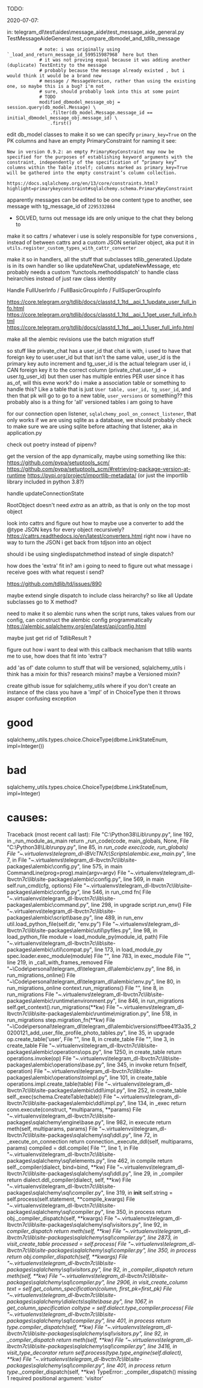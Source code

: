 

TODO:

2020-07-07:

in: telegram_dl\test\aides\message_aide\test_message_aide_general.py
TestMessageAideGeneral.test_compare_dbmodel_and_tdlib_message
```
            # note: i was originally using `_load_and_return_message_id_599515987968` here but then
            # it was not proving equal because it was adding another (duplicate) TextEntity to the message
            # probably because the message already existed , but i would think it would be a brand new
            # message / MessageVersion, rather than using the existing one, so maybe this is a bug? i'm not
            # sure, should probably look into this at some point
            # TODO
            modified_dbmodel_message_obj = session.query(db_model.Message) \
                .filter(db_model.Message.message_id == initial_dbmodel_message_obj.message_id) \
                .first()

```

edit db_model classes to make it so we can specify `primary_key=True` on the PK columns and have an empty
PrimaryConstraint for naming it
see:
```plaintext
New in version 0.9.2: an empty PrimaryKeyConstraint may now be specified for the purposes of establishing keyword arguments with the constraint, independently of the specification of “primary key” columns within the Table itself; columns marked as primary_key=True will be gathered into the empty constraint’s column collection.

https://docs.sqlalchemy.org/en/13/core/constraints.html?highlight=primarykeyconstraint#sqlalchemy.schema.PrimaryKeyConstraint
```

apparently messages can be edited to be one content type to another, see message with tg_message_id of `2295332864`
* SOLVED, turns out message ids are only unique to the chat they belong to

make it so cattrs / whatever i use is solely responsible for type conversions , instead of between cattrs and a custom
JSON serializer object, aka put it in `utils.register_custom_types_with_cattr_converter`

make it so in handlers, all the stuff that subclasses tdlib_generated.Update is in its own handler
so like updateNewChat, updateNewMessage, etc
probably needs a custom 'functools.methoddispatch' to handle class heirarchies instead of just
raw class identity

Handle FullUserInfo / FullBasicGroupInfo / FullSuperGroupInfo

https://core.telegram.org/tdlib/docs/classtd_1_1td__api_1_1update_user_full_info.html
https://core.telegram.org/tdlib/docs/classtd_1_1td__api_1_1get_user_full_info.html
https://core.telegram.org/tdlib/docs/classtd_1_1td__api_1_1user_full_info.html


make all the alembic revisions use the batch migration stuff

so stuff like private_chat has a user_id that chat is with, i used to have that foreign key to
user.user_id but that isn't the same value, user_id is the primary key auto increment and tg_user_id is the actual telegram user id, i CAN foreign key it to the correct column (private_chat.user_id -> user.tg_user_id) but then user has multiple entries PER user since it has as_of, will this evne work? do i make a association table or something to handle this? Like a table that is just `User table, user_id, tg_user_id`, and then that pk will go to go to a new table, `user_versions` or something?? this probably also is a thing for 'all' versioned tables i am going to have

for our connection open listener, `sqlalchemy_pool_on_connect_listener`, that only works if we are using sqlite
as a database, we should probably check to make sure we are using sqlite before attaching that listener, aka in
application.py

check out poetry instead of pipenv?

get the version of the app dynamically, maybe using something like this:
https://github.com/pypa/setuptools_scm/
https://github.com/pypa/setuptools_scm/#retrieving-package-version-at-runtime
https://pypi.org/project/importlib-metadata/ (or just the importlib library included in python 3.8?)

handle updateConnectionState

RootObject doesn't need _extra_ as an attrib, as that is only on the top most object

look into cattrs and figure out how to maybe use a converter to add the @type JSON keys for every object recursively? https://cattrs.readthedocs.io/en/latest/converters.html right now i have no way to turn the JSON i get back from tdjson into an object



should i be using singledispatchmethod instead of single dispatch?


how does the 'extra' fit in? am i going to need to figure out what message i receive goes with what request i send?


https://github.com/tdlib/td/issues/890


maybe extend single dispatch to include class heirarchy? so like all Update subclasses go to X method?



need to make it so alembic runs when the script runs, takes values from our config, can construct the alembic config programmatically
    https://alembic.sqlalchemy.org/en/latest/api/config.html



maybe just get rid of TdlibResult ?


figure out how i want to deal with this callback mechanism that tdlib wants me to use, how does that fit into 'extra'?

add 'as of' date column to stuff that will be versioned, sqlalchemy_utils i think has a mixin for this? research mixins? maybe a Versioned mixin?



create github issue for sqlalchemy_utils where if you don't create an instance of the class you have a 'impl' of in ChoiceType
then it throws asuper confusing exception

# good
sqlalchemy_utils.types.choice.ChoiceType(dbme.LinkStateEnum, impl=Integer())

# bad
sqlalchemy_utils.types.choice.ChoiceType(dbme.LinkStateEnum, impl=Integer)

# causes:
Traceback (most recent call last):
  File "C:\Python38\Lib\runpy.py", line 192, in _run_module_as_main
    return _run_code(code, main_globals, None,
  File "C:\Python38\Lib\runpy.py", line 85, in _run_code
    exec(code, run_globals)
  File "~\.virtualenvs\telegram_dl-lBVcTN7c\Scripts\alembic.exe\__main__.py", line 7, in <module>
  File "~\.virtualenvs\telegram_dl-lbvctn7c\lib\site-packages\alembic\config.py", line 575, in main
    CommandLine(prog=prog).main(argv=argv)
  File "~\.virtualenvs\telegram_dl-lbvctn7c\lib\site-packages\alembic\config.py", line 569, in main
    self.run_cmd(cfg, options)
  File "~\.virtualenvs\telegram_dl-lbvctn7c\lib\site-packages\alembic\config.py", line 546, in run_cmd
    fn(
  File "~\.virtualenvs\telegram_dl-lbvctn7c\lib\site-packages\alembic\command.py", line 298, in upgrade
    script.run_env()
  File "~\.virtualenvs\telegram_dl-lbvctn7c\lib\site-packages\alembic\script\base.py", line 489, in run_env
    util.load_python_file(self.dir, "env.py")
  File "~\.virtualenvs\telegram_dl-lbvctn7c\lib\site-packages\alembic\util\pyfiles.py", line 98, in load_python_file
    module = load_module_py(module_id, path)
  File "~\.virtualenvs\telegram_dl-lbvctn7c\lib\site-packages\alembic\util\compat.py", line 173, in load_module_py
    spec.loader.exec_module(module)
  File "<frozen importlib._bootstrap_external>", line 783, in exec_module
  File "<frozen importlib._bootstrap>", line 219, in _call_with_frames_removed
  File "~\Code\personal\telegram_dl\telegram_dl\alembic\env.py", line 86, in <module>
    run_migrations_online()
  File "~\Code\personal\telegram_dl\telegram_dl\alembic\env.py", line 80, in run_migrations_online
    context.run_migrations()
  File "<string>", line 8, in run_migrations
  File "~\.virtualenvs\telegram_dl-lbvctn7c\lib\site-packages\alembic\runtime\environment.py", line 846, in run_migrations
    self.get_context().run_migrations(**kw)
  File "~\.virtualenvs\telegram_dl-lbvctn7c\lib\site-packages\alembic\runtime\migration.py", line 518, in run_migrations
    step.migration_fn(**kw)
  File "~\Code\personal\telegram_dl\telegram_dl\alembic\versions\ffbee41f3a35_20200121_add_user_file_profile_photo_tables.py", line 35, in upgrade
    op.create_table('user',
  File "<string>", line 8, in create_table
  File "<string>", line 3, in create_table
  File "~\.virtualenvs\telegram_dl-lbvctn7c\lib\site-packages\alembic\operations\ops.py", line 1250, in create_table
    return operations.invoke(op)
  File "~\.virtualenvs\telegram_dl-lbvctn7c\lib\site-packages\alembic\operations\base.py", line 345, in invoke
    return fn(self, operation)
  File "~\.virtualenvs\telegram_dl-lbvctn7c\lib\site-packages\alembic\operations\toimpl.py", line 101, in create_table
    operations.impl.create_table(table)
  File "~\.virtualenvs\telegram_dl-lbvctn7c\lib\site-packages\alembic\ddl\impl.py", line 252, in create_table
    self._exec(schema.CreateTable(table))
  File "~\.virtualenvs\telegram_dl-lbvctn7c\lib\site-packages\alembic\ddl\impl.py", line 134, in _exec
    return conn.execute(construct, *multiparams, **params)
  File "~\.virtualenvs\telegram_dl-lbvctn7c\lib\site-packages\sqlalchemy\engine\base.py", line 982, in execute
    return meth(self, multiparams, params)
  File "~\.virtualenvs\telegram_dl-lbvctn7c\lib\site-packages\sqlalchemy\sql\ddl.py", line 72, in _execute_on_connection
    return connection._execute_ddl(self, multiparams, params)
    compiled = ddl.compile(
  File "<string>", line 1, in <lambda>
  File "~\.virtualenvs\telegram_dl-lbvctn7c\lib\site-packages\sqlalchemy\sql\elements.py", line 462, in compile
    return self._compiler(dialect, bind=bind, **kw)
  File "~\.virtualenvs\telegram_dl-lbvctn7c\lib\site-packages\sqlalchemy\sql\ddl.py", line 29, in _compiler
    return dialect.ddl_compiler(dialect, self, **kw)
  File "~\.virtualenvs\telegram_dl-lbvctn7c\lib\site-packages\sqlalchemy\sql\compiler.py", line 319, in __init__
    self.string = self.process(self.statement, **compile_kwargs)
  File "~\.virtualenvs\telegram_dl-lbvctn7c\lib\site-packages\sqlalchemy\sql\compiler.py", line 350, in process
    return obj._compiler_dispatch(self, **kwargs)
  File "~\.virtualenvs\telegram_dl-lbvctn7c\lib\site-packages\sqlalchemy\sql\visitors.py", line 92, in _compiler_dispatch
    return meth(self, **kw)
  File "~\.virtualenvs\telegram_dl-lbvctn7c\lib\site-packages\sqlalchemy\sql\compiler.py", line 2873, in visit_create_table
    processed = self.process(
  File "~\.virtualenvs\telegram_dl-lbvctn7c\lib\site-packages\sqlalchemy\sql\compiler.py", line 350, in process
    return obj._compiler_dispatch(self, **kwargs)
  File "~\.virtualenvs\telegram_dl-lbvctn7c\lib\site-packages\sqlalchemy\sql\visitors.py", line 92, in _compiler_dispatch
    return meth(self, **kw)
  File "~\.virtualenvs\telegram_dl-lbvctn7c\lib\site-packages\sqlalchemy\sql\compiler.py", line 2906, in visit_create_column
    text = self.get_column_specification(column, first_pk=first_pk)
  File "~\.virtualenvs\telegram_dl-lbvctn7c\lib\site-packages\sqlalchemy\dialects\sqlite\base.py", line 1067, in get_column_specification
    coltype = self.dialect.type_compiler.process(
  File "~\.virtualenvs\telegram_dl-lbvctn7c\lib\site-packages\sqlalchemy\sql\compiler.py", line 401, in process
    return type_._compiler_dispatch(self, **kw)
  File "~\.virtualenvs\telegram_dl-lbvctn7c\lib\site-packages\sqlalchemy\sql\visitors.py", line 92, in _compiler_dispatch
    return meth(self, **kw)
  File "~\.virtualenvs\telegram_dl-lbvctn7c\lib\site-packages\sqlalchemy\sql\compiler.py", line 3416, in visit_type_decorator
    return self.process(type_.type_engine(self.dialect), **kw)
  File "~\.virtualenvs\telegram_dl-lbvctn7c\lib\site-packages\sqlalchemy\sql\compiler.py", line 401, in process
    return type_._compiler_dispatch(self, **kw)
TypeError: _compiler_dispatch() missing 1 required positional argument: 'visitor'